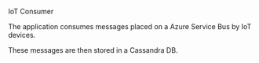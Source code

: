 IoT Consumer

The application consumes messages placed on a Azure Service Bus by IoT devices.

These messages are then stored in a Cassandra DB.